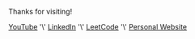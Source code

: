 Thanks for visiting!

[YouTube](https://www.youtube.com/channel/UCKNEngBpKyi4uJLJj7XrWiA) '\\'
[LinkedIn](https://www.linkedin.com/in/noah-park-b263b7152/) '\\'
[LeetCode](https://leetcode.com/noahjpark/) '\\'
[Personal Website](https://noahjpark.github.io/portfolio/)
